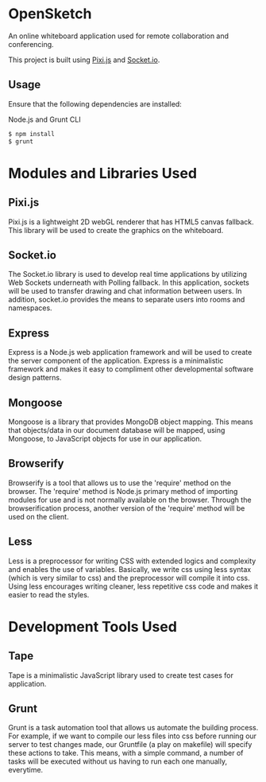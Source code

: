 # OpenSketch

An online whiteboard application used for remote collaboration and conferencing.

This project is built using [Pixi.js](https://github.com/GoodBoyDigital/pixi.js/) and [Socket.io](https://github.com/Automattic/socket.io).

## Usage

Ensure that the following dependencies are installed: 

Node.js and Grunt CLI

```bash
$ npm install
$ grunt
```

Modules and Libraries Used
============================

## Pixi.js

Pixi.js is a lightweight 2D webGL renderer that has HTML5 canvas fallback. This library will be used to create the graphics on the whiteboard.

## Socket.io

The Socket.io library is used to develop real time applications by utilizing Web Sockets underneath with Polling fallback. In this application, sockets will be used to transfer drawing and chat information between users. In addition, socket.io provides the means to separate users into rooms and namespaces.

## Express

Express is a Node.js web application framework and will be used to create the server component of the application. Express is a minimalistic framework and makes it easy to compliment other developmental software design patterns.

## Mongoose

Mongoose is a library that provides MongoDB object mapping. This means that objects/data in our document database will be mapped, using Mongoose, to JavaScript objects for use in our application.

## Browserify

Browserify is a tool that allows us to use the 'require' method on the browser. The 'require' method is Node.js primary method of importing modules for use and is not normally available on the browser. Through the browserification process, another version of the 'require' method will be used on the client.

## Less

Less is a preprocessor for writing CSS with extended logics and complexity and enables the use of variables. Basically, we write css using less syntax (which is very similar to css) and the preprocessor will compile it into css. Using less encourages writing cleaner, less repetitive css code and makes it easier to read the styles.


Development Tools Used
========================

## Tape

Tape is a minimalistic JavaScript library used to create test cases for application.

## Grunt

Grunt is a task automation tool that allows us automate the building process. For example, if we want to compile our less files into css before running our server to test changes made, our Gruntfile (a play on makefile) will specify these actions to take. This means, with a simple command, a number of tasks will be executed without us having to run each one manually, everytime.

